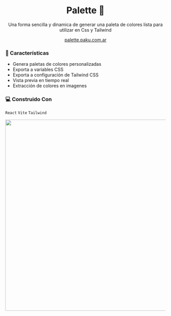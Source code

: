 <h1 align="center">Palette 🎨</h1>

<div align="center">

<p >Una forma sencilla y dinamica de generar una paleta de colores lista para utilizar en Css y Tailwind
<p>
<a align="center" href="https://palette.paku.com.ar/">palette.paku.com.ar</a>  
</div>

### 🌟 Características
- Genera paletas de colores personalizadas
- Exporta a variables CSS
- Exporta a configuración de Tailwind CSS
- Vista previa en tiempo real
- Extracción de colores en imagenes

### 💻 Construido Con
``React`` ``Vite`` ``Tailwind``

<kbd align="center">
<img src="https://github.com/user-attachments/assets/a52098f8-c9c2-4ab9-8eb6-e079f5afda58" width="600">
</kbd>

